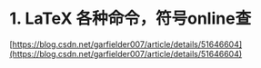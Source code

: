 # 1. LaTeX 各种命令，符号online查




[https://blog.csdn.net/garfielder007/article/details/51646604](https://blog.csdn.net/garfielder007/article/details/51646604)


















